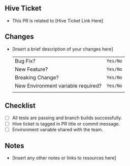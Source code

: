 ## Hive Ticket

- This PR is related to [Hive Ticket Link Here]

## Changes

- [Insert a brief description of your changes here]

  |                                    |          |
  | ---------------------------------- | -------- |
  | Bug Fix?                           | `Yes/No` |
  | New Feature?                       | `Yes/No` |
  | Breaking Change?                   | `Yes/No` |
  | New Environment variable required? | `Yes/No` |
  |                                    |

## Checklist

- [ ] All tests are passing and branch builds successfully.
- [ ] Hive ticket is tagged in PR title or commit message.
- [ ] Environment variable shared with the team.

## Notes

- [Insert any other notes or links to resources here]

